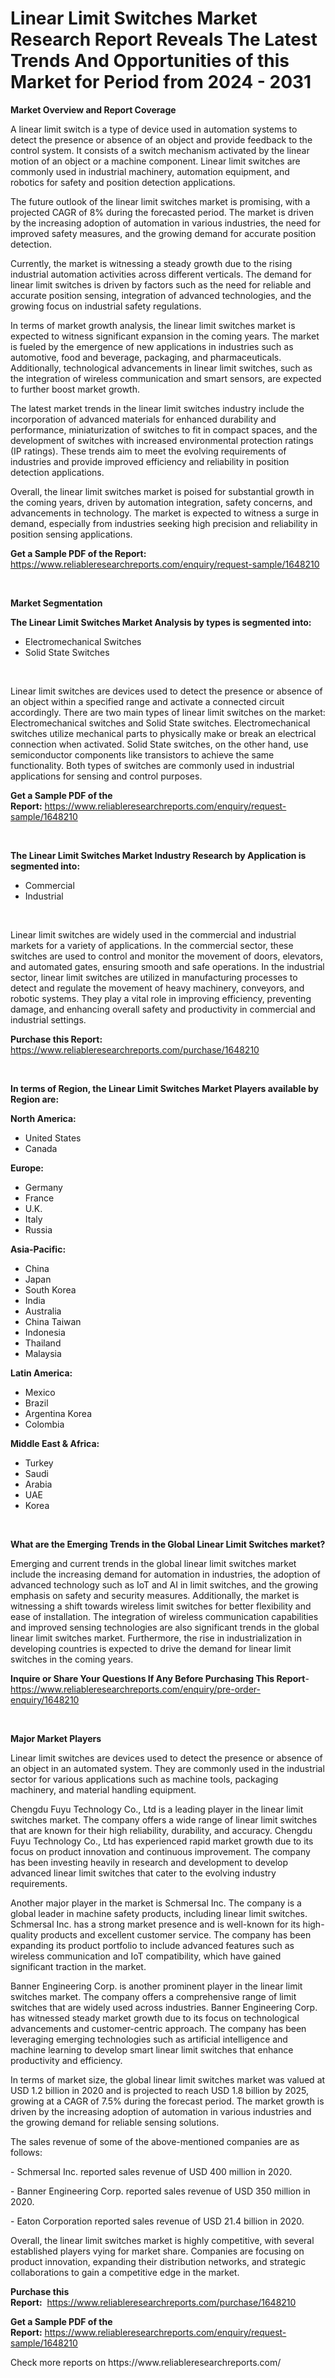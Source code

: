 <p><h1>Linear Limit Switches Market Research Report Reveals The Latest Trends And Opportunities of this Market for Period from 2024 - 2031</h1></p><p><strong>Market Overview and Report Coverage</strong></p>
<p><p>A linear limit switch is a type of device used in automation systems to detect the presence or absence of an object and provide feedback to the control system. It consists of a switch mechanism activated by the linear motion of an object or a machine component. Linear limit switches are commonly used in industrial machinery, automation equipment, and robotics for safety and position detection applications.</p><p>The future outlook of the linear limit switches market is promising, with a projected CAGR of 8% during the forecasted period. The market is driven by the increasing adoption of automation in various industries, the need for improved safety measures, and the growing demand for accurate position detection.</p><p>Currently, the market is witnessing a steady growth due to the rising industrial automation activities across different verticals. The demand for linear limit switches is driven by factors such as the need for reliable and accurate position sensing, integration of advanced technologies, and the growing focus on industrial safety regulations.</p><p>In terms of market growth analysis, the linear limit switches market is expected to witness significant expansion in the coming years. The market is fueled by the emergence of new applications in industries such as automotive, food and beverage, packaging, and pharmaceuticals. Additionally, technological advancements in linear limit switches, such as the integration of wireless communication and smart sensors, are expected to further boost market growth.</p><p>The latest market trends in the linear limit switches industry include the incorporation of advanced materials for enhanced durability and performance, miniaturization of switches to fit in compact spaces, and the development of switches with increased environmental protection ratings (IP ratings). These trends aim to meet the evolving requirements of industries and provide improved efficiency and reliability in position detection applications.</p><p>Overall, the linear limit switches market is poised for substantial growth in the coming years, driven by automation integration, safety concerns, and advancements in technology. The market is expected to witness a surge in demand, especially from industries seeking high precision and reliability in position sensing applications.</p></p>
<p><strong>Get a Sample PDF of the Report:</strong> <a href="https://www.reliableresearchreports.com/enquiry/request-sample/1648210">https://www.reliableresearchreports.com/enquiry/request-sample/1648210</a></p>
<p>&nbsp;</p>
<p><strong>Market Segmentation</strong></p>
<p><strong>The Linear Limit Switches Market Analysis by types is segmented into:</strong></p>
<p><ul><li>Electromechanical Switches</li><li>Solid State Switches</li></ul></p>
<p>&nbsp;</p>
<p><p>Linear limit switches are devices used to detect the presence or absence of an object within a specified range and activate a connected circuit accordingly. There are two main types of linear limit switches on the market: Electromechanical switches and Solid State switches. Electromechanical switches utilize mechanical parts to physically make or break an electrical connection when activated. Solid State switches, on the other hand, use semiconductor components like transistors to achieve the same functionality. Both types of switches are commonly used in industrial applications for sensing and control purposes.</p></p>
<p><strong>Get a Sample PDF of the Report:</strong>&nbsp;<a href="https://www.reliableresearchreports.com/enquiry/request-sample/1648210">https://www.reliableresearchreports.com/enquiry/request-sample/1648210</a></p>
<p>&nbsp;</p>
<p><strong>The Linear Limit Switches Market Industry Research by Application is segmented into:</strong></p>
<p><ul><li>Commercial</li><li>Industrial</li></ul></p>
<p>&nbsp;</p>
<p><p>Linear limit switches are widely used in the commercial and industrial markets for a variety of applications. In the commercial sector, these switches are used to control and monitor the movement of doors, elevators, and automated gates, ensuring smooth and safe operations. In the industrial sector, linear limit switches are utilized in manufacturing processes to detect and regulate the movement of heavy machinery, conveyors, and robotic systems. They play a vital role in improving efficiency, preventing damage, and enhancing overall safety and productivity in commercial and industrial settings.</p></p>
<p><strong>Purchase this Report:</strong>&nbsp; <a href="https://www.reliableresearchreports.com/purchase/1648210">https://www.reliableresearchreports.com/purchase/1648210</a></p>
<p>&nbsp;</p>
<p><strong>In terms of Region, the Linear Limit Switches Market Players available by Region are:</strong></p>
<p>
    <p> <strong> North America: </strong>
        <ul>
            <li>United States</li>
            <li>Canada</li>
        </ul>
        </p> 
    <p> <strong> Europe: </strong>
        <ul>
            <li>Germany</li>
            <li>France</li>
            <li>U.K.</li>
            <li>Italy</li>
            <li>Russia</li>
        </ul>
        </p> 
    <p> <strong> Asia-Pacific: </strong>
        <ul>
            <li>China</li>
            <li>Japan</li>
            <li>South Korea</li>
            <li>India</li>
            <li>Australia</li>
            <li>China Taiwan</li>
            <li>Indonesia</li>
            <li>Thailand</li>
            <li>Malaysia</li>
        </ul>
        </p> 
    <p> <strong> Latin America: </strong>
        <ul>
            <li>Mexico</li>
            <li>Brazil</li>
            <li>Argentina Korea</li>
            <li>Colombia</li>
        </ul>
        </p> 
    <p> <strong> Middle East & Africa: </strong>
        <ul>
            <li>Turkey</li>
            <li>Saudi</li>
            <li>Arabia</li>
            <li>UAE</li>
            <li>Korea</li>
        </ul>
    </p>
    </p>
<p>&nbsp;</p>
<p><strong>What are the Emerging Trends in the Global Linear Limit Switches market?</strong></p>
<p><p>Emerging and current trends in the global linear limit switches market include the increasing demand for automation in industries, the adoption of advanced technology such as IoT and AI in limit switches, and the growing emphasis on safety and security measures. Additionally, the market is witnessing a shift towards wireless limit switches for better flexibility and ease of installation. The integration of wireless communication capabilities and improved sensing technologies are also significant trends in the global linear limit switches market. Furthermore, the rise in industrialization in developing countries is expected to drive the demand for linear limit switches in the coming years.</p></p>
<p><strong>Inquire or Share Your Questions If Any Before Purchasing This Report</strong>- <a href="https://www.reliableresearchreports.com/enquiry/pre-order-enquiry/1648210">https://www.reliableresearchreports.com/enquiry/pre-order-enquiry/1648210</a></p>
<p>&nbsp;</p>
<p><strong>Major Market Players</strong></p>
<p><p>Linear limit switches are devices used to detect the presence or absence of an object in an automated system. They are commonly used in the industrial sector for various applications such as machine tools, packaging machinery, and material handling equipment. </p><p>Chengdu Fuyu Technology Co., Ltd is a leading player in the linear limit switches market. The company offers a wide range of linear limit switches that are known for their high reliability, durability, and accuracy. Chengdu Fuyu Technology Co., Ltd has experienced rapid market growth due to its focus on product innovation and continuous improvement. The company has been investing heavily in research and development to develop advanced linear limit switches that cater to the evolving industry requirements.</p><p>Another major player in the market is Schmersal Inc. The company is a global leader in machine safety products, including linear limit switches. Schmersal Inc. has a strong market presence and is well-known for its high-quality products and excellent customer service. The company has been expanding its product portfolio to include advanced features such as wireless communication and IoT compatibility, which have gained significant traction in the market.</p><p>Banner Engineering Corp. is another prominent player in the linear limit switches market. The company offers a comprehensive range of limit switches that are widely used across industries. Banner Engineering Corp. has witnessed steady market growth due to its focus on technological advancements and customer-centric approach. The company has been leveraging emerging technologies such as artificial intelligence and machine learning to develop smart linear limit switches that enhance productivity and efficiency.</p><p>In terms of market size, the global linear limit switches market was valued at USD 1.2 billion in 2020 and is projected to reach USD 1.8 billion by 2025, growing at a CAGR of 7.5% during the forecast period. The market growth is driven by the increasing adoption of automation in various industries and the growing demand for reliable sensing solutions.</p><p>The sales revenue of some of the above-mentioned companies are as follows: </p><p>- Schmersal Inc. reported sales revenue of USD 400 million in 2020.</p><p>- Banner Engineering Corp. reported sales revenue of USD 350 million in 2020.</p><p>- Eaton Corporation reported sales revenue of USD 21.4 billion in 2020.</p><p>Overall, the linear limit switches market is highly competitive, with several established players vying for market share. Companies are focusing on product innovation, expanding their distribution networks, and strategic collaborations to gain a competitive edge in the market.</p></p>
<p><strong>Purchase this Report:</strong>&nbsp;&nbsp;<a href="https://www.reliableresearchreports.com/purchase/1648210">https://www.reliableresearchreports.com/purchase/1648210</a></p>
<p></p>
<p><strong>Get a Sample PDF of the Report:</strong>&nbsp;<a href="https://www.reliableresearchreports.com/enquiry/request-sample/1648210">https://www.reliableresearchreports.com/enquiry/request-sample/1648210</a></p>
<p>Check more reports on https://www.reliableresearchreports.com/</p>
